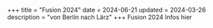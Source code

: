 +++
title = "Fusion 2024"
date = 2024-06-21
updated = 2024-03-26
description = "von Berlin nach Lärz"
+++
Fusion 2024 Infos hier
